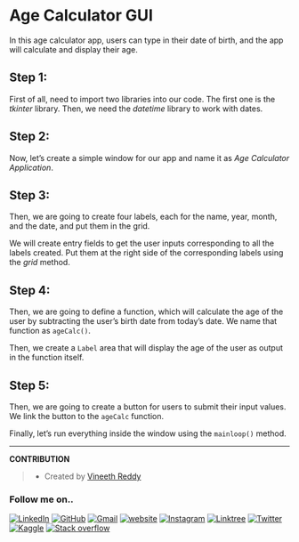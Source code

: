 # Age Calculator GUI

In this age calculator app, users can type in their date of birth, and the app will calculate and display their age. 

## Step 1:

First of all, need to import two libraries into our code. The first one is the *tkinter* library. Then, we need the *datetime* library to work with dates.

## Step 2:

Now, let’s create a simple window for our app and name it as *Age Calculator Application*.

## Step 3:

Then, we are going to create four labels, each for the name, year, month, and the date, and put them in the grid.

We will create entry fields to get the user inputs corresponding to all the labels created. Put them at the right side of the corresponding labels using the *grid* method.

## Step 4:

Then, we are going to define a function, which will calculate the age of the user by subtracting the user’s birth date from today’s date. We name that function as `ageCalc()`. 

Then, we create a `Label` area that will display the age of the user as output in the function itself.

## Step 5:

Then, we are going to create a button for users to submit their input values. We link the button to the `ageCalc` function.

Finally, let’s run everything inside the window using the `mainloop()` method.

__________

**CONTRIBUTION**
>- Created by [Vineeth Reddy](https://linktr.ee/vineethreddy1997)

### Follow me on..
[![LinkedIn](https://img.shields.io/badge/linkedin-%230077B5.svg?style=for-the-badge&logo=linkedin&logoColor=white)](https://www.linkedin.com/in/vineethreddy1997/)
[![GitHub](https://img.shields.io/badge/github-%23121011.svg?style=for-the-badge&logo=github&logoColor=white)](https://github.com/VineethReddy1997)
[![Gmail](https://img.shields.io/badge/Gmail-D14836?style=for-the-badge&logo=gmail&logoColor=white)](mailto:vineethreddywithds@gmail.com)
[![website](https://img.shields.io/badge/website-000000?style=for-the-badge&logo=About.me&logoColor=white)](https://vineethdata.github.io/)
[![Instagram](https://img.shields.io/badge/Instagram-E4405F?style=for-the-badge&logo=instagram&logoColor=white)](https://www.instagram.com/vineeth_reddy_2426/)
[![Linktree](https://img.shields.io/badge/linktree-39E09B?style=for-the-badge&logo=linktree&logoColor=white)](https://linktr.ee/vineethreddy1997)
[![Twitter](https://img.shields.io/badge/Twitter-1DA1F2?style=for-the-badge&logo=twitter&logoColor=white)](https://twitter.com/gangulavineeth1)
[![Kaggle](https://img.shields.io/badge/Kaggle-20BEFF?style=for-the-badge&logo=Kaggle&logoColor=white)](https://www.kaggle.com/vineethreddygangula)
[![Stack overflow](https://img.shields.io/badge/Stack_Overflow-FE7A16?style=for-the-badge&logo=stack-overflow&logoColor=white)](https://stackoverflow.com/users/18168904/vineeth-reddy-gangula)
